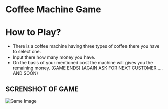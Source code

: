 # Coffee Machine Game

<!-- It is a quite simple game just there is a coffee machine having three types of coffee there you have to select one and input there how many money you have after that on the basis of your mentioned cost theat machine will gives you remaining money and end :). -->

# How to Play?
- There is a coffee machine having three types of coffee there you have to select one.
- Input there how many money you have.
- On the basis of your mentioned cost the machine will gives you the remaining money.
(GAME ENDS)
(AGAIN ASK FOR NEXT CUSTOMER..... AND SOON)

## SCRENSHOT OF GAME
![Game Image](screenshot.png)

